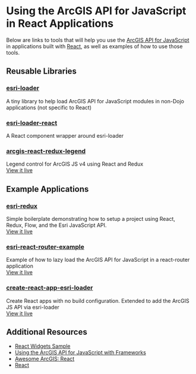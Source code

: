 # Using the ArcGIS API for JavaScript in React Applications

Below are links to tools that will help you use the [ArcGIS API for JavaScript] in applications built with [React], as well as examples of how to use those tools.

## Reusable Libraries

### [esri-loader](https://github.com/Esri/esri-loader)
A tiny library to help load ArcGIS API for JavaScript modules in non-Dojo applications (not specific to React)

### [esri-loader-react](https://github.com/davetimmins/esri-loader-react)
A React component wrapper around esri-loader

### [arcgis-react-redux-legend](https://github.com/davetimmins/arcgis-react-redux-legend)
Legend control for ArcGIS JS v4 using React and Redux
<br /> [View it live](https://davetimmins.github.io/arcgis-react-redux-legend/)

## Example Applications

### [esri-redux](https://github.com/Robert-W/esri-redux)
Simple boilerplate demonstrating how to setup a project using React, Redux, Flow, and the Esri JavaScript API.
<br /> [View it live](https://robert-w.github.io/esri-redux/)

###  [esri-react-router-example](https://github.com/tomwayson/esri-react-router-example/)
Example of how to lazy load the ArcGIS API for JavaScript in a react-router application
<br /> [View it live](https://tomwayson.github.io/esri-react-router-example)

### [create-react-app-esri-loader]( https://github.com/davetimmins/create-react-app-esri-loader/)
Create React apps with no build configuration. Extended to add the ArcGIS JS API via esri-loader
<br /> [View it live](https://davetimmins.github.io/create-react-app-esri-loader/)

## Additional Resources
- [React Widgets Sample](https://developers.arcgis.com/javascript/latest/sample-code/widgets-frameworks-react/index.html)
- [Using the ArcGIS API for JavaScript with Frameworks](../)
- [Awesome ArcGIS: React ](https://github.com/hhkaos/awesome-arcgis/tree/master/front-end/technologies/react)
- [React]

[ArcGIS API for JavaScript]:https://developers.arcgis.com/javascript/
[React]:https://facebook.github.io/react/
